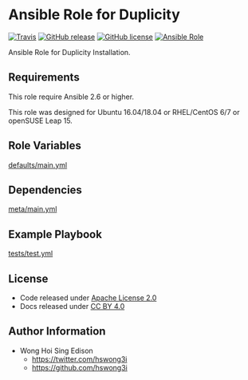 # Ansible Role for Duplicity

[![Travis](https://img.shields.io/travis/alvistack/ansible-role-duplicity.svg)](https://travis-ci.org/alvistack/ansible-role-duplicity)
[![GitHub
release](https://img.shields.io/github/release/alvistack/ansible-role-duplicity.svg)](https://github.com/alvistack/ansible-role-duplicity)
[![GitHub
license](https://img.shields.io/github/license/alvistack/ansible-role-duplicity.svg)](https://github.com/alvistack/ansible-role-duplicity/blob/master/LICENSE)
[![Ansible
Role](https://img.shields.io/badge/galaxy-alvistack.duplicity-blue.svg)](https://galaxy.ansible.com/alvistack/duplicity)

Ansible Role for Duplicity Installation.

## Requirements

This role require Ansible 2.6 or higher.

This role was designed for Ubuntu 16.04/18.04 or RHEL/CentOS 6/7 or openSUSE Leap 15.

## Role Variables

[defaults/main.yml](defaults/main.yml)

## Dependencies

[meta/main.yml](meta/main.yml)

## Example Playbook

[tests/test.yml](tests/test.yml)

## License

  - Code released under [Apache License 2.0](LICENSE)
  - Docs released under [CC
    BY 4.0](http://creativecommons.org/licenses/by/4.0/)

## Author Information

  - Wong Hoi Sing Edison
      - <https://twitter.com/hswong3i>
      - <https://github.com/hswong3i>
